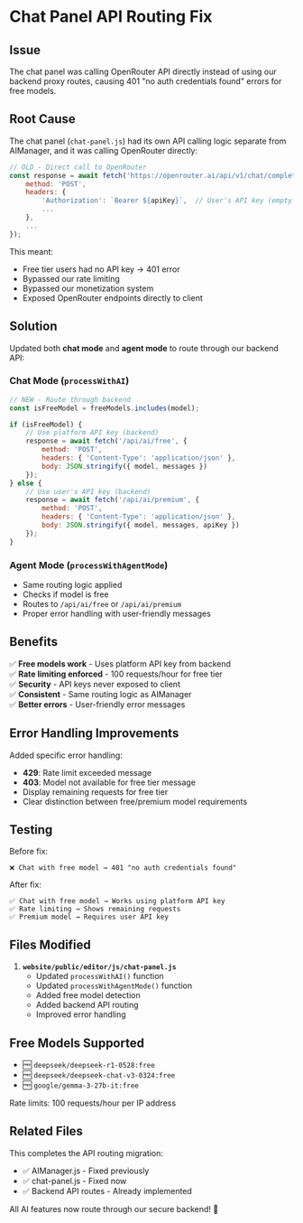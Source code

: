 # Chat Panel API Routing Fix

## Issue
The chat panel was calling OpenRouter API directly instead of using our backend proxy routes, causing 401 "no auth credentials found" errors for free models.

## Root Cause

The chat panel (`chat-panel.js`) had its own API calling logic separate from AIManager, and it was calling OpenRouter directly:

```javascript
// OLD - Direct call to OpenRouter
const response = await fetch('https://openrouter.ai/api/v1/chat/completions', {
    method: 'POST',
    headers: {
        'Authorization': `Bearer ${apiKey}`,  // User's API key (empty for free models)
        ...
    },
    ...
});
```

This meant:
- Free tier users had no API key → 401 error
- Bypassed our rate limiting
- Bypassed our monetization system
- Exposed OpenRouter endpoints directly to client

## Solution

Updated both **chat mode** and **agent mode** to route through our backend API:

### Chat Mode (`processWithAI`)
```javascript
// NEW - Route through backend
const isFreeModel = freeModels.includes(model);

if (isFreeModel) {
    // Use platform API key (backend)
    response = await fetch('/api/ai/free', {
        method: 'POST',
        headers: { 'Content-Type': 'application/json' },
        body: JSON.stringify({ model, messages })
    });
} else {
    // Use user's API key (backend)
    response = await fetch('/api/ai/premium', {
        method: 'POST',
        headers: { 'Content-Type': 'application/json' },
        body: JSON.stringify({ model, messages, apiKey })
    });
}
```

### Agent Mode (`processWithAgentMode`)
- Same routing logic applied
- Checks if model is free
- Routes to `/api/ai/free` or `/api/ai/premium`
- Proper error handling with user-friendly messages

## Benefits

✅ **Free models work** - Uses platform API key from backend  
✅ **Rate limiting enforced** - 100 requests/hour for free tier  
✅ **Security** - API keys never exposed to client  
✅ **Consistent** - Same routing logic as AIManager  
✅ **Better errors** - User-friendly error messages  

## Error Handling Improvements

Added specific error handling:
- **429**: Rate limit exceeded message
- **403**: Model not available for free tier message
- Display remaining requests for free tier
- Clear distinction between free/premium model requirements

## Testing

Before fix:
```
❌ Chat with free model → 401 "no auth credentials found"
```

After fix:
```
✅ Chat with free model → Works using platform API key
✅ Rate limiting → Shows remaining requests
✅ Premium model → Requires user API key
```

## Files Modified

1. **`website/public/editor/js/chat-panel.js`**
   - Updated `processWithAI()` function
   - Updated `processWithAgentMode()` function
   - Added free model detection
   - Added backend API routing
   - Improved error handling

## Free Models Supported

- 🆓 `deepseek/deepseek-r1-0528:free`
- 🆓 `deepseek/deepseek-chat-v3-0324:free`
- 🆓 `google/gemma-3-27b-it:free`

Rate limits: 100 requests/hour per IP address

## Related Files

This completes the API routing migration:
- ✅ AIManager.js - Fixed previously
- ✅ chat-panel.js - Fixed now
- ✅ Backend API routes - Already implemented

All AI features now route through our secure backend! 🎉
